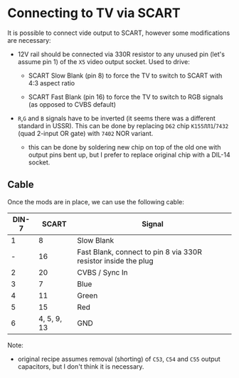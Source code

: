 # Connecting to TV via SCART

It is possible to connect vide output to SCART, however some modifications are necessary:

* 12V rail should be connected via 330R resistor to any unused pin (let's assume pin 1) of the `X5` video output socket.
  Used to drive:

    * SCART Slow Blank (pin 8) to force the TV to switch to SCART with 4:3 aspect ratio
  
    * SCART Fast Blank (pin 16) to force the TV to switch to RGB signals (as opposed to CVBS default)
  
      
  
* `R`,`G` and `B` signals have to be inverted (it seems there was a different standard in USSR). This can be done by replacing `D62` chip `К155ЛЛ1`/`7432` (quad 2-input OR gate) with `7402` NOR variant.
  
  * this can be done by soldering new chip on top of the old one with output pins bent up, but I prefer to replace original chip with a DIL-14 socket.

## Cable

Once the mods are in place, we can use the following cable:

| DIN-7 | SCART       | Signal                                                         |
| ----- | ----------- | -------------------------------------------------------------- |
| 1     | 8           | Slow Blank                                                     |
| -     | 16          | Fast Blank, connect to pin 8 via 330R resistor inside the plug |
| 2     | 20          | CVBS / Sync In                                                 |
| 3     | 7           | Blue                                                           |
| 4     | 11          | Green                                                          |
| 5     | 15          | Red                                                            |
| 6     | 4, 5, 9, 13 | GND                                                            |

Note:

* original recipe assumes removal (shorting) of `C53`, `C54` and `C55` output capacitors, but I don't think it is necessary.

